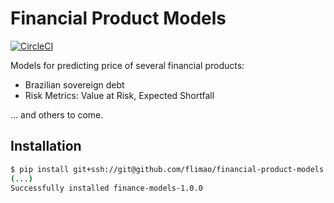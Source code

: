 # Financial Product Models

[![CircleCI](https://circleci.com/gh/flimao/financial-product-models/tree/main.svg?style=shield)](https://circleci.com/gh/flimao/financial-product-models/tree/main)

Models for predicting price of several financial products:

* Brazilian sovereign debt
* Risk Metrics: Value at Risk, Expected Shortfall

... and others to come.

## Installation

```bash
$ pip install git+ssh://git@github.com/flimao/financial-product-models
(...)
Successfully installed finance-models-1.0.0
```
